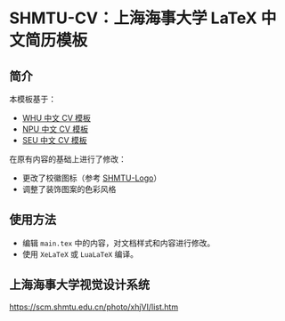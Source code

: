 # SHMTU-CV：上海海事大学 LaTeX 中文简历模板

<!-- ![](./docs/CV-preview.webp) -->

## 简介

本模板基于：

- [WHU 中文 CV 模板](https://www.overleaf.com/latex/templates/whuwu-han-da-xue-zhong-wen-jian-li-mo-ban/dbkvxrqjmzpd)
- [NPU 中文 CV 模板](https://www.overleaf.com/latex/templates/npu-cv/mncqzxhvfzrx)
- [SEU 中文 CV 模板](https://github.com/Exception0x0194/SEU-CV)

在原有内容的基础上进行了修改：

- 更改了校徽图标（参考 [SHMTU-Logo](https://scm.shmtu.edu.cn/photo/2022/0609/c10555a175554/page.htm)）
- 调整了装饰图案的色彩风格

## 使用方法

- 编辑 `main.tex` 中的内容，对文档样式和内容进行修改。
- 使用 `XeLaTeX` 或 `LuaLaTeX` 编译。

## 上海海事大学视觉设计系统

https://scm.shmtu.edu.cn/photo/xhjVI/list.htm
